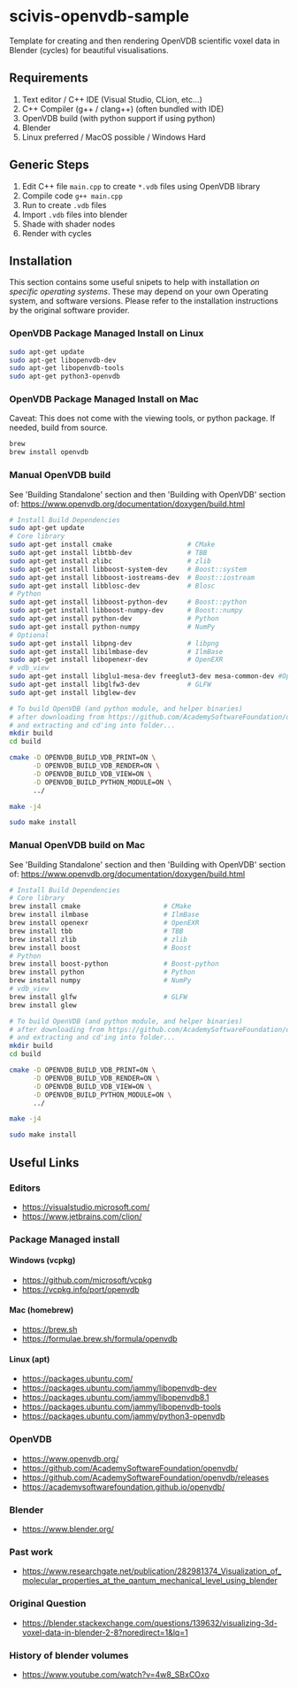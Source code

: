 # scivis-openvdb-sample
Template for creating and then rendering OpenVDB scientific voxel data in Blender (cycles) for beautiful visualisations.

## Requirements
1) Text editor / C++ IDE (Visual Studio, CLion, etc...)
2) C++ Compiler (g++ / clang++) (often bundled with IDE)
3) OpenVDB build (with python support if using python)
4) Blender
5) Linux preferred / MacOS possible / Windows Hard

## Generic Steps
1) Edit C++ file `main.cpp` to create `*.vdb` files using OpenVDB library
2) Compile code `g++ main.cpp`
3) Run to create `.vdb` files
4) Import `.vdb` files into blender
5) Shade with shader nodes
6) Render with cycles

## Installation
This section contains some useful snipets to help with installation *on specific operating systems*. These may depend on your own Operating system, and software versions. Please refer to the installation instructions by the original software provider.

### OpenVDB Package Managed Install on Linux
```bash
sudo apt-get update
sudo apt-get libopenvdb-dev
sudo apt-get libopenvdb-tools
sudo apt-get python3-openvdb
```

### OpenVDB Package Managed Install on Mac
Caveat: This does not come with the viewing tools, or python package. If needed, build from source.
```bash
brew 
brew install openvdb
```

### Manual OpenVDB build
See 'Building Standalone' section and then 'Building with OpenVDB' section of:
https://www.openvdb.org/documentation/doxygen/build.html

```bash
# Install Build Dependencies
sudo apt-get update
# Core library
sudo apt-get install cmake                   # CMake
sudo apt-get install libtbb-dev              # TBB
sudo apt-get install zlibc                   # zlib
sudo apt-get install libboost-system-dev     # Boost::system
sudo apt-get install libboost-iostreams-dev  # Boost::iostream
sudo apt-get install libblosc-dev            # Blosc
# Python
sudo apt-get install libboost-python-dev     # Boost::python
sudo apt-get install libboost-numpy-dev      # Boost::numpy
sudo apt-get install python-dev              # Python
sudo apt-get install python-numpy            # NumPy
# Optional
sudo apt-get install libpng-dev              # libpng
sudo apt-get install libilmbase-dev          # IlmBase
sudo apt-get install libopenexr-dev          # OpenEXR
# vdb_view
sudo apt-get install libglu1-mesa-dev freeglut3-dev mesa-common-dev #OpenGL
sudo apt-get install libglfw3-dev            # GLFW
sudo apt-get install libglew-dev

# To build OpenVDB (and python module, and helper binaries)
# after downloading from https://github.com/AcademySoftwareFoundation/openvdb/releases
# and extracting and cd'ing into folder...
mkdir build
cd build

cmake -D OPENVDB_BUILD_VDB_PRINT=ON \
      -D OPENVDB_BUILD_VDB_RENDER=ON \
      -D OPENVDB_BUILD_VDB_VIEW=ON \
      -D OPENVDB_BUILD_PYTHON_MODULE=ON \
      ../

make -j4

sudo make install
```

### Manual OpenVDB build on Mac
See 'Building Standalone' section and then 'Building with OpenVDB' section of:
https://www.openvdb.org/documentation/doxygen/build.html

```bash
# Install Build Dependencies
# Core library
brew install cmake                     # CMake
brew install ilmbase                   # IlmBase
brew install openexr                   # OpenEXR
brew install tbb                       # TBB
brew install zlib                      # zlib
brew install boost                     # Boost
# Python
brew install boost-python              # Boost-python
brew install python                    # Python
brew install numpy                     # NumPy
# vdb_view
brew install glfw                      # GLFW
brew install glew

# To build OpenVDB (and python module, and helper binaries)
# after downloading from https://github.com/AcademySoftwareFoundation/openvdb/releases
# and extracting and cd'ing into folder...
mkdir build
cd build

cmake -D OPENVDB_BUILD_VDB_PRINT=ON \
      -D OPENVDB_BUILD_VDB_RENDER=ON \
      -D OPENVDB_BUILD_VDB_VIEW=ON \
      -D OPENVDB_BUILD_PYTHON_MODULE=ON \
      ../

make -j4

sudo make install
```

## Useful Links
### Editors
- https://visualstudio.microsoft.com/
- https://www.jetbrains.com/clion/

### Package Managed install
#### Windows (vcpkg)
- https://github.com/microsoft/vcpkg
- https://vcpkg.info/port/openvdb
#### Mac (homebrew)
- https://brew.sh
- https://formulae.brew.sh/formula/openvdb
#### Linux (apt)
- https://packages.ubuntu.com/
- https://packages.ubuntu.com/jammy/libopenvdb-dev
- https://packages.ubuntu.com/jammy/libopenvdb8.1
- https://packages.ubuntu.com/jammy/libopenvdb-tools
- https://packages.ubuntu.com/jammy/python3-openvdb

### OpenVDB
- https://www.openvdb.org/
- https://github.com/AcademySoftwareFoundation/openvdb/
- https://github.com/AcademySoftwareFoundation/openvdb/releases
- https://academysoftwarefoundation.github.io/openvdb/

### Blender
- https://www.blender.org/

### Past work
- https://www.researchgate.net/publication/282981374_Visualization_of_molecular_properties_at_the_qantum_mechanical_level_using_blender

### Original Question
- https://blender.stackexchange.com/questions/139632/visualizing-3d-voxel-data-in-blender-2-8?noredirect=1&lq=1

### History of blender volumes
- https://www.youtube.com/watch?v=4w8_SBxCOxo
